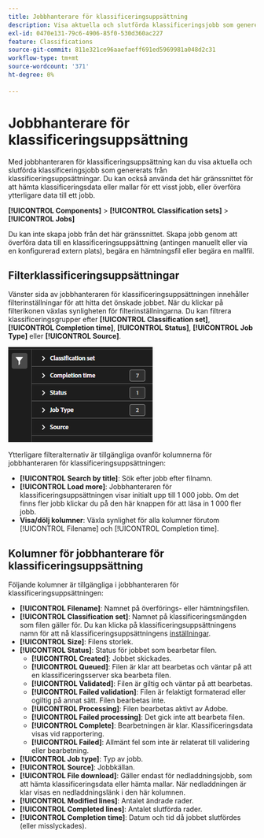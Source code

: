 ```yaml
---
title: Jobbhanterare för klassificeringsuppsättning
description: Visa aktuella och slutförda klassificeringsjobb som genererats från klassificeringsuppsättningar.
exl-id: 0470e131-79c6-4906-85f0-530d360ac227
feature: Classifications
source-git-commit: 811e321ce96aaefaeff691ed5969981a048d2c31
workflow-type: tm+mt
source-wordcount: '371'
ht-degree: 0%

---
```


# Jobbhanterare för klassificeringsuppsättning

Med jobbhanteraren för klassificeringsuppsättning kan du visa aktuella och slutförda klassificeringsjobb som genererats från klassificeringsuppsättningar. Du kan också använda det här gränssnittet för att hämta klassificeringsdata eller mallar för ett visst jobb, eller överföra ytterligare data till ett jobb.

**[!UICONTROL Components]** > **[!UICONTROL Classification sets]** > **[!UICONTROL Jobs]**

Du kan inte skapa jobb från det här gränssnittet. Skapa jobb genom att överföra data till en klassificeringsuppsättning (antingen manuellt eller via en konfigurerad extern plats), begära en hämtningsfil eller begära en mallfil.

## Filterklassificeringsuppsättningar

Vänster sida av jobbhanteraren för klassificeringsuppsättningen innehåller filterinställningar för att hitta det önskade jobbet. När du klickar på filterikonen växlas synligheten för filterinställningarna. Du kan filtrera klassificeringsgrupper efter **[!UICONTROL Classification set]**, **[!UICONTROL Completion time]**, **[!UICONTROL Status]**, **[!UICONTROL Job Type]** eller **[!UICONTROL Source]**.

![Jobbfilter för klassificeringsuppsättning](../assets/classification-set-job-filters.png)

Ytterligare filteralternativ är tillgängliga ovanför kolumnerna för jobbhanteraren för klassificeringsuppsättningen:

* **[!UICONTROL Search by title]**: Sök efter jobb efter filnamn.
* **[!UICONTROL Load more]**: Jobbhanteraren för klassificeringsuppsättningen visar initialt upp till 1 000 jobb. Om det finns fler jobb klickar du på den här knappen för att läsa in 1 000 fler jobb.
* **Visa/dölj kolumner**: Växla synlighet för alla kolumner förutom [!UICONTROL Filename] och [!UICONTROL Completion time].

## Kolumner för jobbhanterare för klassificeringsuppsättning

Följande kolumner är tillgängliga i jobbhanteraren för klassificeringsuppsättningen:

* **[!UICONTROL Filename]**: Namnet på överförings- eller hämtningsfilen.
* **[!UICONTROL Classification set]**: Namnet på klassificeringsmängden som filen gäller för. Du kan klicka på klassificeringsuppsättningens namn för att nå klassificeringsuppsättningens [inställningar](manage/settings.md).
* **[!UICONTROL Size]**: Filens storlek.
* **[!UICONTROL Status]**: Status för jobbet som bearbetar filen.
   * **[!UICONTROL Created]**: Jobbet skickades.
   * **[!UICONTROL Queued]**: Filen är klar att bearbetas och väntar på att en klassificeringsserver ska bearbeta filen.
   * **[!UICONTROL Validated]**: Filen är giltig och väntar på att bearbetas.
   * **[!UICONTROL Failed validation]**: Filen är felaktigt formaterad eller ogiltig på annat sätt. Filen bearbetas inte.
   * **[!UICONTROL Processing]**: Filen bearbetas aktivt av Adobe.
   * **[!UICONTROL Failed processing]**: Det gick inte att bearbeta filen.
   * **[!UICONTROL Complete]**: Bearbetningen är klar. Klassificeringsdata visas vid rapportering.
   * **[!UICONTROL Failed]**: Allmänt fel som inte är relaterat till validering eller bearbetning.
* **[!UICONTROL Job type]**: Typ av jobb.
* **[!UICONTROL Source]**: Jobbkällan.
* **[!UICONTROL File download]**: Gäller endast för nedladdningsjobb, som att hämta klassificeringsdata eller hämta mallar. När nedladdningen är klar visas en nedladdningslänk i den här kolumnen.
* **[!UICONTROL Modified lines]**: Antalet ändrade rader.
* **[!UICONTROL Completed lines]**: Antalet slutförda rader.
* **[!UICONTROL Completion time]**: Datum och tid då jobbet slutfördes (eller misslyckades).
